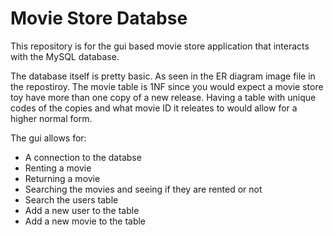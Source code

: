 # Movie Store Databse

This repository is for the gui based movie store application that interacts with the MySQL database.

The database itself is pretty basic. As seen in the ER diagram image file in the repostiroy. The movie table is 1NF since you would expect a movie store toy have more than one copy of a new release. Having a table with unique codes of the copies and what movie ID it releates to would allow for a higher normal form. 

The gui allows for:
* A connection to the databse
* Renting a movie
* Returning a movie
* Searching the movies and seeing if they are rented or not
* Search the users table
* Add a new user to the table
* Add a new movie to the table